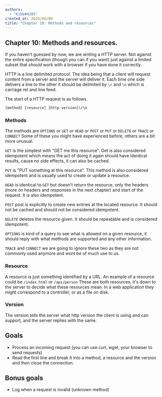 ```yaml
---
authors:
  - "Kibb#4205"
created_at: 2020/06/08
title: "Chapter 10: Methods and resources"
---
```


## Chapter 10: Methods and resources.

If you haven't guessed by now, we are writing a HTTP server. Not against the entire specification (though you can if you want)
just against a limited subset that _should_ work with a browser if you have done it correctly.

HTTP is a line delimited protocol. The idea being that a client will request content from a server and the server will
deliver it.
Each time one side delivers a line to the other it should be delimited by `\r` and `\n` which is carriage ret and line feed.

The start of a HTTP request is as follows.

```txt
[method] [resource] [http-version]\r\n
```

### Methods

The methods are `OPTIONS` or `GET` or `HEAD` or `POST` or `PUT` or `DELETE` or `TRACE` or `CONNECT`
Some of these you might have experienced before, others are a bit more unusual.

`GET` is the simplest with "GET me this resource". Get is also considered idempotent which means the act of doing it again
should have identical results, cause _no_ side effects, it can also be cached.

`PUT` is "PUT something at this resource". This method is also considered idempotent and is usually used to create or update a resource.

`HEAD` is identical to `GET` but doesn't return the resource, only the headers (more on headers and responses in the next chapter) and start of the request. It is also idempotent.

`POST` post is explicitly to create new entries at the located resource. It should not be cached and should not be considered idempotent.

`DELETE` deletes the resource given. It should be repeatable and is considered idempotent.

`OPTIONS` is kind of a query to see what is allowed on a given resource, it should reply with what methods are supported and any other information.

`TRACE` and `CONNECT` we are going to ignore these two as they are not commonly used anymore and wont be of much use to us.

### Resource

A resource is just something identified by a URL. An example of a resource could be `/index.html` or `/api/person`
These are both resources, it's down to the server to decide what these resources mean. In a web application they might
correspond to a controller, or as a file on disk.

### Version

The version tells the server what http version the client is using and can support, and the server replies with the same.

## Goals

- Process an incoming request (you can use curl, wget, your browser to send requests)
- Read the first line and break it into a method, a resource and the version and then close the connection.

## Bonus goals

- Log when a request is invalid (unknown method)
